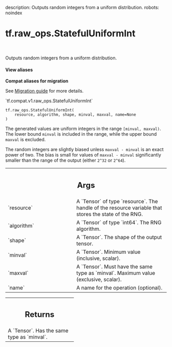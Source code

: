 description: Outputs random integers from a uniform distribution.
robots: noindex

# tf.raw_ops.StatefulUniformInt

<!-- Insert buttons and diff -->

<table class="tfo-notebook-buttons tfo-api nocontent" align="left">

</table>



Outputs random integers from a uniform distribution.

<section class="expandable">
  <h4 class="showalways">View aliases</h4>
  <p>
<b>Compat aliases for migration</b>
<p>See
<a href="https://www.tensorflow.org/guide/migrate">Migration guide</a> for
more details.</p>
<p>`tf.compat.v1.raw_ops.StatefulUniformInt`</p>
</p>
</section>

<pre class="devsite-click-to-copy prettyprint lang-py tfo-signature-link">
<code>tf.raw_ops.StatefulUniformInt(
    resource, algorithm, shape, minval, maxval, name=None
)
</code></pre>



<!-- Placeholder for "Used in" -->

The generated values are uniform integers in the range `[minval, maxval)`.
The lower bound `minval` is included in the range, while the upper bound
`maxval` is excluded.

The random integers are slightly biased unless `maxval - minval` is an exact
power of two.  The bias is small for values of `maxval - minval` significantly
smaller than the range of the output (either `2^32` or `2^64`).

<!-- Tabular view -->
 <table class="responsive fixed orange">
<colgroup><col width="214px"><col></colgroup>
<tr><th colspan="2"><h2 class="add-link">Args</h2></th></tr>

<tr>
<td>
`resource`
</td>
<td>
A `Tensor` of type `resource`.
The handle of the resource variable that stores the state of the RNG.
</td>
</tr><tr>
<td>
`algorithm`
</td>
<td>
A `Tensor` of type `int64`. The RNG algorithm.
</td>
</tr><tr>
<td>
`shape`
</td>
<td>
A `Tensor`. The shape of the output tensor.
</td>
</tr><tr>
<td>
`minval`
</td>
<td>
A `Tensor`. Minimum value (inclusive, scalar).
</td>
</tr><tr>
<td>
`maxval`
</td>
<td>
A `Tensor`. Must have the same type as `minval`.
Maximum value (exclusive, scalar).
</td>
</tr><tr>
<td>
`name`
</td>
<td>
A name for the operation (optional).
</td>
</tr>
</table>



<!-- Tabular view -->
 <table class="responsive fixed orange">
<colgroup><col width="214px"><col></colgroup>
<tr><th colspan="2"><h2 class="add-link">Returns</h2></th></tr>
<tr class="alt">
<td colspan="2">
A `Tensor`. Has the same type as `minval`.
</td>
</tr>

</table>

